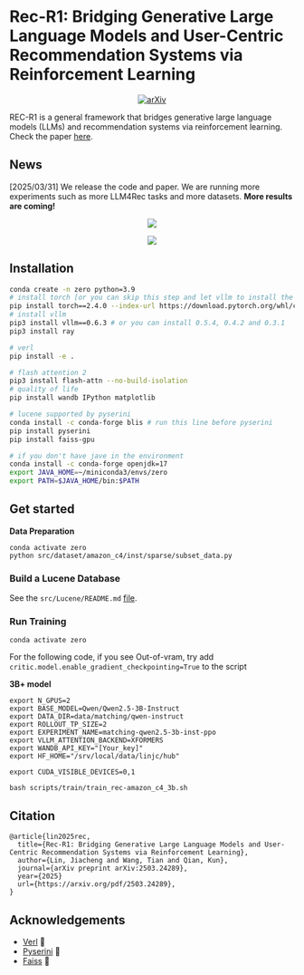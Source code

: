 # Rec-R1: Bridging Generative Large Language Models and User-Centric Recommendation Systems via Reinforcement Learning

<p align="center">
  <a href="https://arxiv.org/pdf/2503.24289">
    <img src="https://img.shields.io/badge/arXiv-2503.00223-b31b1b.svg" alt="arXiv">
  </a>
</p>

REC-R1 is a general framework that bridges generative large language models (LLMs) and recommendation systems via reinforcement learning. Check the paper [here](https://arxiv.org/pdf/2503.24289).

## News
[2025/03/31] We release the code and paper. We are running more experiments such as more LLM4Rec tasks and more datasets. **More results are coming!**

<p align="center">
  <img  src="resources/llm4rec.png" />
</p>

<p align="center">
  <img  src="resources/rec-r1-compa.png" />
</p>

## Installation

```bash
conda create -n zero python=3.9
# install torch [or you can skip this step and let vllm to install the correct version for you]
pip install torch==2.4.0 --index-url https://download.pytorch.org/whl/cu121
# install vllm
pip3 install vllm==0.6.3 # or you can install 0.5.4, 0.4.2 and 0.3.1
pip3 install ray

# verl
pip install -e .

# flash attention 2
pip3 install flash-attn --no-build-isolation
# quality of life
pip install wandb IPython matplotlib

# lucene supported by pyserini
conda install -c conda-forge blis # run this line before pyserini
pip install pyserini
pip install faiss-gpu

# if you don't have jave in the environment
conda install -c conda-forge openjdk=17
export JAVA_HOME=~/miniconda3/envs/zero
export PATH=$JAVA_HOME/bin:$PATH
```


## Get started

**Data Preparation**
```
conda activate zero
python src/dataset/amazon_c4/inst/sparse/subset_data.py
```

### Build a Lucene Database
See the `src/Lucene/README.md` [file](src/Lucene/README.md).

### Run Training
```
conda activate zero
```

For the following code, if you see Out-of-vram, try add `critic.model.enable_gradient_checkpointing=True` to the script


**3B+ model**
```
export N_GPUS=2
export BASE_MODEL=Qwen/Qwen2.5-3B-Instruct
export DATA_DIR=data/matching/qwen-instruct
export ROLLOUT_TP_SIZE=2
export EXPERIMENT_NAME=matching-qwen2.5-3b-inst-ppo
export VLLM_ATTENTION_BACKEND=XFORMERS
export WANDB_API_KEY="[Your_key]"
export HF_HOME="/srv/local/data/linjc/hub"

export CUDA_VISIBLE_DEVICES=0,1

bash scripts/train/train_rec-amazon_c4_3b.sh
```

## Citation
```
@article{lin2025rec,
  title={Rec-R1: Bridging Generative Large Language Models and User-Centric Recommendation Systems via Reinforcement Learning},
  author={Lin, Jiacheng and Wang, Tian and Qian, Kun},
  journal={arXiv preprint arXiv:2503.24289},
  year={2025}
  url={https://arxiv.org/pdf/2503.24289}, 
}
```

## Acknowledgements
- [Verl](https://github.com/volcengine/verl) 🔗
- [Pyserini](https://github.com/castorini/pyserini) 🔗
- [Faiss](https://github.com/facebookresearch/faiss) 🔗
